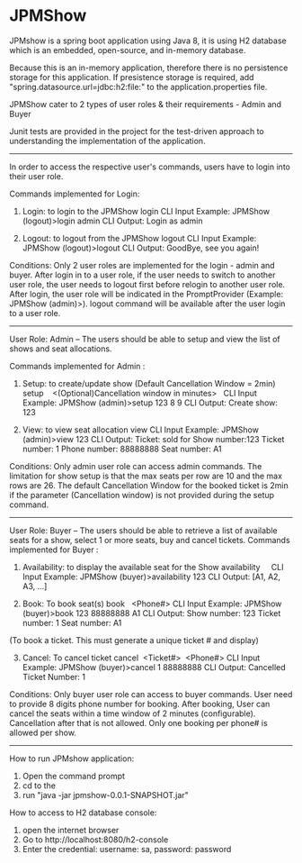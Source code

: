 # JPMShow

JPMshow is a spring boot application using Java 8, it is using H2 database which is an embedded, open-source, and in-memory database.

Because this is an in-memory application, therefore there is no persistence storage for this application.
If presistence storage is required, add "spring.datasource.url=jdbc:h2:file:<directory to save data>" to the application.properties file.

JPMShow cater to 2 types of user roles & their requirements - Admin and Buyer

Junit tests are provided in the project for the test-driven approach to understanding the implementation of the application.


-----------------------------------------------------------------------------------------------------------------------------------------
In order to access the respective user's commands, users have to login into their user role.

Commands implemented for Login:

1. Login: to login to the JPMShow
login <user role> 
CLI Input Example: JPMShow (logout)>login admin
CLI Output: Login as admin

2. Logout: to logout from the JPMShow
logout
CLI Input Example: JPMShow (logout)>logout 
CLI Output: GoodBye, see you again! 

Conditions: 
Only 2 user roles are implemented for the login - admin and buyer.
After login in to a user role, if the user needs to switch to another user role, the user needs to logout first before relogin to another user role.
After login, the user role will be indicated in the PromptProvider (Example: JPMShow (admin)>).
logout command will be available after the user login to a user role.


-----------------------------------------------------------------------------------------------------------------------------------------
User Role: Admin – The users should be able to setup and view the list of shows and seat allocations.

Commands implemented for Admin :
1. Setup: to create/update show (Default Cancellation Window = 2min)
setup  <Show Number> <Number of Rows> <Number of seats per row>  <(Optional)Cancellation window in minutes>  
CLI Input Example: JPMShow (admin)>setup 123 8 9
CLI Output: Create show: 123

2. View: to view seat allocation
view <Show Number>
CLI Input Example: JPMShow (admin)>view 123 
CLI Output: Ticket: sold for Show number:123
Ticket number: 1 Phone number: 88888888 Seat number: A1    

Conditions: 
Only admin user role can access admin commands.
The limitation for show setup is that the max seats per row are 10 and the max rows are 26.
The default Cancellation Window for the booked ticket is 2min if the parameter (Cancellation window) is not provided during the setup command.


-----------------------------------------------------------------------------------------------------------------------------------------
User Role: Buyer – The users should be able to retrieve a list of available seats for a show, select 1 or more seats, buy and cancel tickets. 
Commands implemented for Buyer :

1. Availability: to display the available seat for the Show
availability  <Show Number>   
CLI Input Example: JPMShow (buyer)>availability 123 
CLI Output: [A1, A2, A3, ...]

2. Book: To book seat(s)
book  <Show Number> <Phone#> <Comma separated list of seats> 
CLI Input Example: JPMShow (buyer)>book 123 88888888 A1 
CLI Output: Show number: 123 Ticket number: 1 Seat number: A1

(To book a ticket. This must generate a unique ticket # and display)

3. Cancel: To cancel ticket
cancel  <Ticket#>  <Phone#>
CLI Input Example: JPMShow (buyer)>cancel 1 88888888 
CLI Output: Cancelled Ticket Number: 1

Conditions: 
Only buyer user role can access to buyer commands.
User need to provide 8 digits phone number for booking.
After booking, User can cancel the seats within a time window of 2 minutes (configurable). Cancellation after that is not allowed.
Only one booking per phone# is allowed per show.


-----------------------------------------------------------------------------------------------------------------------------------------
How to run JPMshow application:
1. Open the command prompt
2. cd to the <application jar file folder>
3. run "java -jar jpmshow-0.0.1-SNAPSHOT.jar" 

How to access to H2 database console:
1. open the internet browser
2. Go to http://localhost:8080/h2-console
3. Enter the credential: username: sa, password: password

